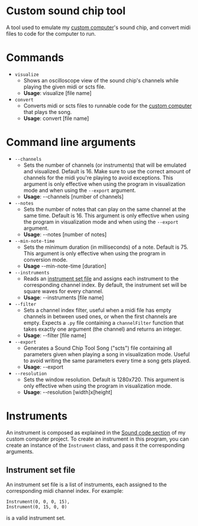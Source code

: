 ﻿# Custom sound chip tool
A tool used to emulate my [custom computer](https://github.com/thatsOven/custom-emulated-computer)'s sound chip, and convert midi files to code for the computer to run.
# Commands
- `visualize`
	- Shows an oscilloscope view of the sound chip's channels while playing the given midi or scts file.
	- **Usage**: visualize [file name]
- `convert`
	- Converts midi or scts files to runnable code for the [custom computer](https://github.com/thatsOven/custom-emulated-computer) that plays the song.
	- **Usage**: convert [file name]
# Command line arguments
- `--channels`
	- Sets the number of channels (or instruments) that will be emulated and visualized. Default is 16. Make sure to use the correct amount of channels for the midi you're playing to avoid exceptions. This argument is only effective when using the program in visualization mode and when using the `--export` argument.
	- **Usage**: --channels [number of channels]
- `--notes`
	- Sets the number of notes that can play on the same channel at the same time. Default is 16. This argument is only effective when using the program in visualization mode and when using the `--export` argument.
	- **Usage**: --notes [number of notes]
- `--min-note-time`
	- Sets the minimum duration (in milliseconds) of a note. Default is 75. This argument is only effective when using the program in conversion mode.
	- **Usage** --min-note-time [duration]
- `--instruments` 
	- Reads an [instrument set file](https://github.com/thatsOven/custom-sound-chip-tool#instrument-set-file) and assigns each instrument to the corresponding channel index. By default, the instrument set will be square waves for every channel.
	- **Usage**: --instruments [file name]
- `--filter`
	- Sets a channel index filter, useful when a midi file has empty channels in between used ones, or when the first channels are empty. Expects a `.py` file containing a `channelFilter` function that takes exactly one argument (the channel) and returns an integer.
	- **Usage**: --filter [file name]
- `--export`
	- Generates a Sound Chip Tool Song ("scts") file containing all parameters given when playing a song in visualization mode. Useful to avoid writing the same parameters every time a song gets played.
	- **Usage**: --export
- `--resolution`
	- Sets the window resolution. Default is 1280x720. This argument is only effective when using the program in visualization mode.
	- **Usage**: --resolution [width]x[height]
# Instruments
An instrument is composed as explained in the [Sound code section](https://github.com/thatsOven/custom-emulated-computer#sound-code) of my custom computer project.
To create an instrument in this program, you can create an instance of the `Instrument` class, and pass it the corresponding arguments.
## Instrument set file
An instrument set file is a list of instruments, each assigned to the corresponding midi channel index. For example:
```
Instrument(0, 0, 0, 15),
Instrument(0, 15, 0, 0)
```
is a valid instrument set.
